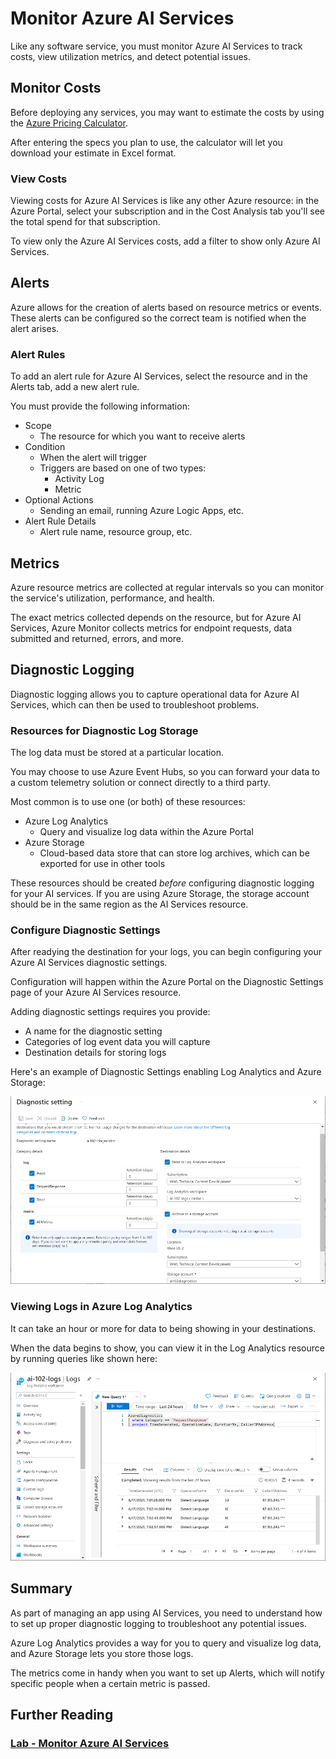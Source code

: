 # Monitor Azure AI Services
Like any software service, you must monitor Azure AI Services to track costs, view utilization metrics, and detect potential issues.

## Monitor Costs
Before deploying any services, you may want to estimate the costs by using the [Azure Pricing Calculator](https://azure.microsoft.com/en-us/pricing/calculator/).

After entering the specs you plan to use, the calculator will let you download your estimate in Excel format.

### View Costs
Viewing costs for Azure AI Services is like any other Azure resource: in the Azure Portal, select your subscription and in the Cost Analysis tab you'll see the total spend for that subscription. 

To view only the Azure AI Services costs, add a filter to show only Azure AI Services.

## Alerts
Azure allows for the creation of alerts based on resource metrics or events. These alerts can be configured so the correct team is notified when the alert arises.

### Alert Rules
To add an alert rule for Azure AI Services, select the resource and in the Alerts tab, add a new alert rule.

You must provide the following information:
- Scope
    - The resource for which you want to receive alerts
- Condition
    - When the alert will trigger
    - Triggers are based on one of two types:
        - Activity Log
        - Metric
- Optional Actions
    - Sending an email, running Azure Logic Apps, etc.
- Alert Rule Details
    - Alert rule name, resource group, etc.

## Metrics
Azure resource metrics are collected at regular intervals so you can monitor the service's utilization, performance, and health.

The exact metrics collected depends on the resource, but for Azure AI Services, Azure Monitor collects metrics for endpoint requests, data submitted and returned, errors, and more.

## Diagnostic Logging
Diagnostic logging allows you to capture operational data for Azure AI Services, which can then be used to troubleshoot problems.

### Resources for Diagnostic Log Storage
The log data must be stored at a particular location.

You may choose to use Azure Event Hubs, so you can forward your data to a custom telemetry solution or connect directly to a third party.

Most common is to use one (or both) of these resources:
- Azure Log Analytics
    - Query and visualize log data within the Azure Portal
- Azure Storage
    - Cloud-based data store that can store log archives, which can be exported for use in other tools

These resources should be created <em>before</em> configuring diagnostic logging for your AI services. If you are using Azure Storage, the storage account should be in the same region as the AI Services resource.

### Configure Diagnostic Settings
After readying the destination for your logs, you can begin configuring your Azure AI Services diagnostic settings.

Configuration will happen within the Azure Portal on the Diagnostic Settings page of your Azure AI Services resource. 

Adding diagnostic settings requires you provide:
- A name for the diagnostic setting
- Categories of log event data you will capture
- Destination details for storing logs

Here's an example of Diagnostic Settings enabling Log Analytics and Azure Storage:

![Diagnostic settings example configuration](../Images/4-diagnostic-settings.png)

### Viewing Logs in Azure Log Analytics
It can take an hour or more for data to being showing in your destinations.

When the data begins to show, you can view it in the Log Analytics resource by running queries like shown here:

![Log Analytics query example](../Images/4-azure-log-analytics.png)

## Summary
As part of managing an app using AI Services, you need to understand how to set up proper diagnostic logging to troubleshoot any potential issues.

Azure Log Analytics provides a way for you to query and visualize log data, and Azure Storage lets you store those logs.

The metrics come in handy when you want to set up Alerts, which will notify specific people when a certain metric is passed.

## Further Reading
### [Lab - Monitor Azure AI Services](https://microsoftlearning.github.io/mslearn-ai-services/Instructions/Exercises/03-monitor-ai-services.html)